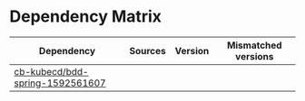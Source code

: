 # Dependency Matrix

Dependency | Sources | Version | Mismatched versions
---------- | ------- | ------- | -------------------
[cb-kubecd/bdd-spring-1592561607](https://github.com/cb-kubecd/bdd-spring-1592561607.git) |  | []() | 
